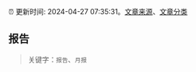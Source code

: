:alarm_clock: 更新时间: 2024-04-27 07:35:31。[文章来源](/README.md)、[文章分类](/TAGS.md)

## 报告


> 关键字：`报告`、`月报`



